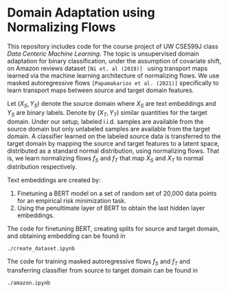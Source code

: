 # Domain Adaptation using Normalizing Flows

This repository includes code for the course project of UW CSE599J class *Data Centeric Machine Learning*. The topic is unsupervised domain adaptation for binary classification, under the assumption of covariate shift, on Amazon reviews dataset ``[Ni et. al (2019)] `` using transport maps learned via the machine learning architecture of normalizing flows. We use masked autoregressive flows ``[Papamakarios et al. (2021)]`` specifically to learn transport maps between source and target domain features.

Let $(X_S, Y_S)$ denote the source domain where $X_S$ are text embeddings and $Y_S$ are binary labels. Denote by $(X_T, Y_T)$ similar quantities for the target domain.  Under our setup, labeled i.i.d. samples are available from the source domain but only unlabeled samples are available from the target domain. A classifier learned on the labeled source data is transferred to the target domain by mapping the source and target features to a latent space, distributed as a standard normal distribution, using normalizing flows.
That is, we learn normalizing flows $f_S$ and $f_T$ that map $X_S$ and $X_T$ to normal distribution respectively.

Text embeddings are created by: 
1. Finetuning a BERT model on a set of random set of 20,000 data points for an empirical risk minimization task.
2. Using the penultimate layer of BERT to obtain the last hidden layer embeddings.

The code for finetuning BERT, creating splits for source and target domain, and obtaining embedding can be found in 

```
./create_dataset.ipynb
```

The code for training masked autoregressive flows $f_S$ and $f_T$ and transferring classifier from source to target domain can be found in

```
./amazon.ipynb
```


